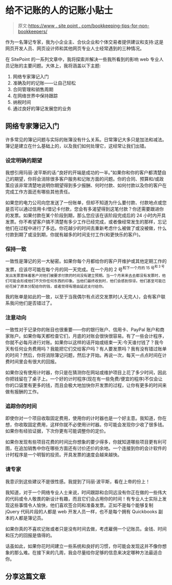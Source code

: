 # 给不记账的人的记账小贴士

> 原文:[https://www . site point . com/bookkeeping-tips-for-non-bookkeepers/](https://www.sitepoint.com/bookkeeping-tips-for-non-bookkeepers/)

作为一名簿记专家，我为小企业主、合伙企业和个体交易者提供建议和支持:这是网页开发人员、网页设计师和其他网页专业人士经常遇到的三种情况。

在 SitePoint 的一系列文章中，我将探索并解决一些我所看到的影响 web 专业人员记账的主要问题。大体上，我将涵盖以下主题:

1.  网络专家簿记入门
2.  准确及时的记账——让自己轻松
3.  合同管理和销售周期
4.  在网络世界中保持跟踪
5.  纳税时间
6.  通过良好的簿记发展您的业务

## 网络专家簿记入门

许多常见的簿记问题与实际的账簿没有什么关系。日常簿记大多只是加法和减法。簿记是建立在什么基础上的，以及我们如何处理它，这经常让我们出错。

### 设定明确的期望

我想引用玛丽·波平斯的话:“良好的开端是成功的一半。”如果你和你的客户都清楚自己的期望，你将会消除很多客户服务和记账方面的问题。你的合同、预算和/或政策应该非常清楚地说明你期望得到多少报酬、何时付款、如何付款以及你的客户在完成工作方面还有哪些其他责任。

如果您的电力公司向您发送了一份账单，但却不知道为什么要付款、付款地点或您是否可以通过信用卡/借记卡付款，您会有多渴望得到这笔付款？你还需要跟进你的发票。如果付款在某个阶段到期，那么您应该在该阶段完成后的 24 小时内开具发票。你不希望客户搞不清楚有多少工作已经完成，或者像经常发生的那样，忘记他们在过程中进行了多远。你花越少的时间去重新考虑什么被做了或没被做，什么付款到期了或没到期，你就有越多的时间支付工作(和更快乐的客户)。

### 保持一致

一致性是簿记的另一大秘密。如果你每个月都给你的客户开维护或其他定期工作的发票，应该尽可能在每个月的同一天完成。在一个月的 2 号<sup>和下一个月的 15 号<sup>和 3 号</sup>发出发票意味着客户对他们被要求付款的时间没有建立预期。当一个月来来去去都没有发票时，他们可能会形成他们不欠你任何东西的印象。当他们最终收到时，他们会感到惊讶。他们甚至可能已经花掉了原本分配给你的钱，或者觉得有理由延迟支付给你。</sup>

我的账单是如此的一致，以至于当我偶尔有点迟交发票时(人无完人)，会有客户联系我问他们是否错过了。

### 注意动向

一致性对于记录你的账目也很重要——你的银行账户、信用卡、PayPal 账户和商家账户。如果你每天都检查它们，月底的对账会很快很容易。有了一些会计程序，你就不必每月进行对账。如果你以这样的话开始或结束一天:今天谁付钱了？我今天有任何业务费用吗？我能把它们交给客户吗？有人要发票吗？我有没有错过账单的时间？然后，你将消除簿记问题，然后才开始。再说一次，每天一点点时间在计费时间里会有很大的回报。

如果你没有使用计时器，你只是在猜测你在网站或维护项目上花了多少时间，因此你把钱留在了桌子上。一个好的计时程序(现在有一些免费/便宜的程序)不仅会让你的口袋里有更多的钱，而且会极大地加快你开发票的过程，让你有更多的时间来做有报酬的工作。

### 追踪你的时间

即使你对一个项目收取固定费用，使用你的计时器也是一个好主意。我知道，你在想，你收取固定费用，这样你就不必使用计时器。你可能会发现你少收了很多钱。如果你有经验证据，下次你更有可能调整你的定价。

如果你发现有些项目花费的时间比你想象的要少得多，你就知道哪些项目更有利可图，在追加销售中你在哪些方面还有讨价还价的余地。一个连接到你的会计软件的计时程序是一个明智的投资。开具发票的速度会越来越快。

### 请专家

我意识到这些建议不是很性感。我提到了玛丽·波平斯，看在上帝的份上！

我知道，对于一个网络专业人士来说，时间跟踪和合同远没有你正在做的一些伟大的代码或令人敬畏的新设计有趣，而且它们会占用你的时间！有专业人士实际上发现这些事情令人愉快，他们喜欢签合同和准备发票。正如不是每个能够复制 jQuery 代码片段的人都是 web 开发人员一样，也不是每个拥有 Quickbooks 副本的人都是簿记员。

如果你真的不喜欢记账或者只是没有时间去做，考虑雇佣一个记账员。金钱、时间和压力的回报是值得的。

话虽如此，如果你花时间建立一些系统和良好的习惯，你可能会发现这并不像你想象的那么难。在接下来的几周，我会尽量给你足够的信息来决定哪种方法最适合你。

## 分享这篇文章